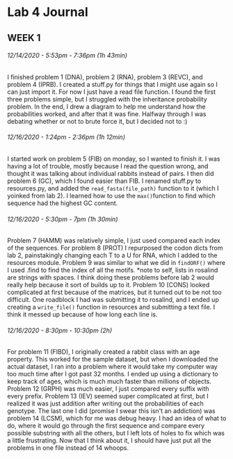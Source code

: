 # Lab 4 Journal

## WEEK 1

###### 12/14/2020 - 5:53pm - 7:36pm (1h 43min)

I finished problem 1 (DNA), problem 2 (RNA), problem 3 (REVC), and problem 4 (IPRB). I created a stuff.py for things that I might use again so I can just import it. For now I just have a read file function. I found the first three problems simple, but I struggled with the inheritance probability problem. In the end, I drew a diagram to help me understand how the probabilities worked, and after that it was fine. Halfway through I was debating whether or not to brute force it, but I decided not to :)

###### 12/16/2020 - 1:24pm - 2:36pm (1h 12min)

I started work on problem 5 (FIB) on monday, so I wanted to finish it. I was having a lot of trouble, mostly because I read the question wrong, and thought it was talking about individual rabbits instead of pairs. I then did problem 6 (GC), which I found easier than FIB. I renamed stuff.py to resources.py, and added  the `read_fasta(file_path)` function to it (which I yoinked from lab 2). I learned how to use the `max()`function to find which sequence had the highest GC content.

###### 12/16/2020 - 5:30pm - 7pm (1h 30min)

Problem 7 (HAMM) was relatively simple, I just used compared each index of the sequences. For problem 8 (PROT) I repurposed the codon dicts from lab 2, painstakingly changing each T to a U for RNA, which I added to the resources module. Problem 9 was similar to what we did in `findORF()` where I used .find to find the index of all the motifs. *note to self, lists in rosalind are strings with spaces. I think doing these problems before lab 2 would really help because it sort of builds up to it. Problem 10 (CONS) looked complicated at first because of the matrices, but it turned out to be not too difficult. One roadblock I had was submitting it to rosalind, and I ended up creating a `write_file()` function in resources and submitting a text file. I think it messed up because of how long each line is.

###### 12/16/2020 - 8:30pm - 10:30pm (2h)

For problem 11 (FIBD), I originally created a rabbit class with an age property. This worked for the sample dataset, but when I downloaded the actual dataset, I ran into a problem where it would take my computer way too much time after I got past 32 months. I ended up using a dictionary to keep track of ages, which is much much faster than millions of objects. Problem 12 (GRPH) was much easier, I just compared every suffix with every prefix. Problem 13 (IEV) seemed super complicated at first, but I realized it was just addition after writing out the probabilities of each genotype. The last one I did (promise I swear this isn't an addiction) was problem 14 (LCSM), which for me was debug heavy. I had an idea of what to do, where it would go through the first sequence and compare every possible substring with all the others, but I left lots of holes to fix which was a little frustrating. Now that I think about it, I should have just put all the problems in one file instead of 14 whoops.
